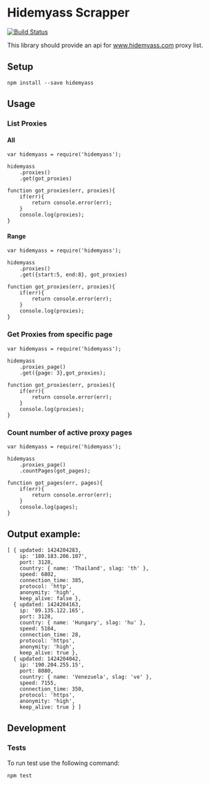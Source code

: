 # Hidemyass Scrapper

[![Build Status](https://travis-ci.org/sk91/hidemyass-scrapper.svg?branch=master)](https://travis-ci.org/sk91/hidemyass-scrapper)

This library should provide an api for www.hidemyass.com proxy list.

## Setup

```
npm install --save hidemyass
```

## Usage
### List Proxies
#### All
```
var hidemyass = require('hidemyass');

hidemyass
    .proxies()
    .get(got_proxies)

function got_proxies(err, proxies){
    if(err){
        return console.error(err);
    }
    console.log(proxies);
}
```
#### Range
```
var hidemyass = require('hidemyass');

hidemyass
    .proxies()
    .get({start:5, end:8}, got_proxies)

function got_proxies(err, proxies){
    if(err){
        return console.error(err);
    }
    console.log(proxies);
}
```
### Get Proxies from specific page
```
var hidemyass = require('hidemyass');

hidemyass
    .proxies_page()
    .get({page: 3},got_proxies);

function got_proxies(err, proxies){
    if(err){
        return console.error(err);
    }
    console.log(proxies);
}
```
### Count number of active proxy pages
```
var hidemyass = require('hidemyass');

hidemyass
    .proxies_page()
    .countPages(got_pages);

function got_pages(err, pages){
    if(err){
        return console.error(err);
    }
    console.log(pages);
}
```

## Output example:
```
[ { updated: 1424204283,
    ip: '180.183.206.107',
    port: 3128,
    country: { name: 'Thailand', slag: 'th' },
    speed: 6802,
    connection_time: 385,
    protocol: 'http',
    anonymity: 'high',
    keep_alive: false },
  { updated: 1424204163,
    ip: '89.135.122.165',
    port: 3128,
    country: { name: 'Hungary', slag: 'hu' },
    speed: 5184,
    connection_time: 28,
    protocol: 'https',
    anonymity: 'high',
    keep_alive: true },
  { updated: 1424204042,
    ip: '190.204.255.15',
    port: 8080,
    country: { name: 'Venezuela', slag: 've' },
    speed: 7155,
    connection_time: 350,
    protocol: 'https',
    anonymity: 'high',
    keep_alive: true } ]
```

## Development
### Tests
To run test use the following command:
```
npm test
```
